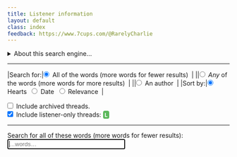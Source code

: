 ```yaml
---
title: Listener information
layout: default
class: index
feedback: https://www.7cups.com/@RarelyCharlie
---
```

<style>
body {overflow-y: scroll;}
#results p {margin: 0 0 .5ex 0; font-weight: bold; letter-spacing: .75px;}
a {text-decoration: none;}
small {margin-left: 2em; font-weight: normal; letter-spacing: 0;}
button {padding: 2px 4px; border: 1px solid #000; border-radius: 2px; margin-left: 2em;
	color: #ccc; border-color: #ccc;}
input {margin-left: 0;}
input#words {width: 20em;}
table {border-spacing: 0 4px;}
td, label {padding-right: 1ex;}
tr:last-child>td {padding-top: 1ex;}
#words {padding: 2px;}
#words.author {position: relative;left: -1em; padding-left: 16px;}
#atsign {position: relative; left: 2px; bottom: 2px; z-index: 1;}
div#loading {color: #aaa; font-size: 150%; margin: 1em 0 0 0;}
a[href*="/forum/Listener"]::after, span.listener {content: "L"; color: white; background: #5cb85c; padding: 4px 4px 2px 4px;margin-left: 1ex; border-radius: 25%; font-size: 12px; font-weight: bold; display: inline-block; line-height: 12px;}
span.listener {margin: 0;}
#build {color: gray; font-size: 80%; float: right;}
#more {margin: 1em 0 0 0; color: #fff; background: #29f; padding: 1ex 1em; border-radius: 4px;}
#content summary + p {margin-top: 1em;}
.fa-heart {color: #29f; font-size: smaller;}
</style>
<script src="https://cdnjs.cloudflare.com/ajax/libs/elasticlunr/0.9.6/elasticlunr.min.js"></script>
<script src="https://cdnjs.cloudflare.com/ajax/libs/lz-string/1.4.4/lz-string.min.js"></script>
<script src="https://cdn.jsdelivr.net/npm/idb-keyval@3/dist/idb-keyval-iife.min.js"></script>

<details onclick="UI.words.focus()">
<summary>About this search engine…</summary>

<p>This fast but unofficial search engine searches forum threads in four communities, excluding recent threads and some checkins.</p>

<p>Beware outdated information—some threads date back to 2014.</p>

<p>You can’t search for tags.</p>

<p>Results that link to listener-only threads only work if you are logged in to a listener account at 7 Cups. Otherwise 7 Cups lies to you and tells you the item was removed.</p>

</details>

---

|Search for:|<label for="forall" onclick="search()"><input type="radio" name="searchfor" id="forall" value="0" checked> All of the words (more words for fewer results)</label>|
||<label for="forany" onclick="search()"><input type="radio" name="searchfor" id="forany" value="0"> <em>Any</em> of the words (more words for more results)</label>|
||<label for="forauthor" onclick="search()"><input type="radio" name="searchfor" id="forauthor" value="0"> An author</label>|
|Sort by:|<label for="byhearts" onclick="search()"><input type="radio" name="sortby" id="byhearts" value="0" checked> Hearts</label> <label for="bydate" onclick="search()"><input type="radio" name="sortby" id="bydate" value="1"> Date</label> <label for="byrelev" onclick="search()"><input type="radio" name="sortby" id="byrelev" value="2"> Relevance</label>|
 
<p><label for="archive" onclick="search()"><input type="checkbox" id="archive" /> Include archived threads.
</label><br />
<label for="listen" onclick="search()"><input type="checkbox" id="listen" checked="" /> Include listener-only threads: <span class="listener">L</span></label><br />
<label for="restricted" onclick="search()" hidden><input type="checkbox" id="restricted" checked="" /> Include restricted threads: <span class="restricted">R</span></label></p>

---

<p><span id="logic">Search for all of these words (more words for fewer results):</span><br>
<span id="atsign" hidden>@</span><input type="text" id="words" onkeydown="searchkey(this)" placeholder="…words…" autocomplete="off" autofocus> <i class="fa fa-search"></i></p>
<p><span id="count"></span> <span id="display"></span><span id="build"></span></p>
<div id="results"></div>
<p><button hidden id="more" onclick="more()">Show More Results</button></p>

<script>
build = 11

acfi = null
idx = null

chunk = 100
limit = 100

onlyL = ['149', '167', '207'] // Learning, Interns, Quality
onlyR = [183] // Bubble

config = {
	fields: {
		head: {boost: 2},
		body: {boost: 1},
		},
	bool: 'AND'
	}
	
sorters = [
	(a, b) => b.heart - a.heart,
	(a, b) => b.at - a.at,
	(a, b) => 0
	] 

months = ['January', 'February', 'March', 'April', 'May', 'June', 'July', 'August', 'September', 'October', 'November', 'December']
urlfrag = (elem, id) => (elem? acfi[elem][id] : acfi.corpus[id].head).replace(/\W/g, '') + '_' + id

UI = {}
document.querySelectorAll('[id]').forEach(elem => UI[elem.id] = elem)

initsearch = async function () {
	UI.results.innerHTML = '<div id="loading">Initializing… <i class="fa fa-spinner fa-spin"></i></div>'
	await (new Promise(i => setTimeout(i, 0)))
		
	var k = await idbKeyval.keys(), date = ''
	if (k.includes('acfi')) {
		acfi = await idbKeyval.get('acfi')
		for (let id in acfi.cat) {
			acfi.cat[id] = acfi.cat[id]
				.replace(/ \d+$/, '')
				.replace(/\W/g, '')
			}
		}
	else {
		var r = await fetch('/assets/info/acfi.jslz?build=' + build)
		r = await r.text()
		acfi = JSON.parse(LZString.decompressFromEncodedURIComponent(r))
		acfi.cat = {
			100: 'SiteUpdates',
			149: 'ListenerLearningJourney',
			181: 'SafetyKnowledge7Cups',
			184: 'CommunityProjectsEvents',
			207: 'QualityListeningProgram'
			}
		date = (new Date(acfi.on)).toDateString()
		}

	idx = elasticlunr.Index.load(acfi.index)

	UI.results.innerHTML = ''
	UI.build.textContent = date? 'Indexed on ' + date : 'Custom index'
	UI.words.focus()
	}
addEventListener('DOMContentLoaded', initsearch)
		
wait = 0
searchkey = async () => {
	if (wait) clearTimeout(wait)
	wait = setTimeout(search, 600)
	await prepare()
	}

hit = []
search = () => {
	if (UI.forany.checked) {
		config.bool = 'OR'
		UI.logic.innerHTML = 'Search for <em>any</em> of these words (more words for more results):'
		UI.words.setAttribute('placeholder', '…words…')
		UI.words.className = ''
		UI.atsign.hidden = true
		}
	else if (UI.forall.checked) {
		config.bool = 'AND'
		UI.logic.innerHTML = 'Search for all these words (more words for fewer results):'
		UI.words.setAttribute('placeholder', '…words…')
		UI.words.className = ''
		UI.atsign.hidden = true
		}
	else {
		UI.logic.innerHTML = 'Search for an author:'
		UI.words.setAttribute('placeholder', 'authorname')
		UI.words.className = 'author'
		UI.atsign.hidden = false
		}

	var w = document.getElementById('words').value.trim()
	if (w == '') {
		UI.count.hidden = true
		UI.display.hidden = true
		UI.results.innerHTML = ''
		UI.more.hidden = true
		return
		}

	var res = UI.words.className == 'author'? authorsearch(w) : idx.search(w, config)

	hit = []
	for (let r of res) hit.push(acfi.corpus[r.ref])
	
	if (!UI.archive.checked) hit = hit.filter(t => t.forum != 1886) // exclude archive
	if (!UI.listen.checked) hit = hit.filter(t => !onlyL.includes(t.cat)) // exclude listener-only
	hit = hit.filter(t => t.forum != 1682) // always exclude checkins
	
	hit = hit.sort(sorters[document.querySelector('[name=sortby]:checked').value])

	UI.count.hidden = false
	UI.count.textContent = hit.length == 0? 'No threads found.' : (hit.length == 1? '1 thread found.' : hit.length + ' threads found.')

	UI.results.innerHTML = ''
	limit = chunk
	display()
	}

display = () => {
	var list = '', n = 0
	for (let thread of hit) {
		let url = 'https://www.7cups.com/forum/'
		  + urlfrag('cat', thread.cat) + '/'
		  + urlfrag('forum', thread.forum) + '/'
		  + urlfrag('', thread.id) + '/1/'

		let aa = acfi.author[thread.by].split(','),
			author = aa[0],
			avatar = aa[1],
			profile = author == 'null'? 'unknown' :
				'<a href="https://www.7cups.com/@' + author + '" target="_blank" '
		    		+ 'title="' + author + (author.endsWith('s')? '\'' : '\'s')
				+ ' profile">@' + author + '</a>',
			when = new Date(thread.at * 1000)

		list += '<p><a href="' + url + '" target="_blank" rel="noreferrer noopener"'
		  + (onlyL.includes(parseInt(thread.cat))? ' class="onlyL" title="Listener-only"' : '')
		  + (onlyR.includes(parseInt(thread.cat))? ' class="onlyR" title="Restricted"' : '')
		  + '>' + thread.head + '</a> '
		  + '<br><small>'
		  + ' <i class="fa fa-heart"></i> ' + parseInt(thread.heart).toLocaleString()
		  + ' by ' + profile 
		  + ' in ' + months[when.getMonth()] + ' ' + when.getFullYear()
		  + '</small></p>\n'
		if (++n == limit) break
		}

	UI.results.innerHTML += list

	UI.display.hidden = hit.length < limit
	UI.display.textContent = hit.length > limit? 'Displaying first ' + Math.min(hit.length, limit) + '.' : ''

	UI.more.hidden = hit.length <= limit
	}

more = () => {
	var y = scrollY
	limit += chunk
	UI.results.innerHTML = ''
	display()
	scrollTo(0, y)
	}
	
toggle = button => {
	var div = button.nextElementSibling
	div.className = div.className.endsWith('open')? 'panel closed' : 'panel open'
	var i = button.lastElementChild
	i.className = i.className.endsWith('down')? 'fa fa-caret-up' : 'fa fa-caret-down' 
	}
	
authorsearch = author => {
	var seek = author.split(' ')[0].replace(/[^A-Za-z0-9]/g, '').toLowerCase() + ','
	var aid = 0
	for (let a in acfi.author) {
		if (acfi.author[a].toLowerCase().startsWith(seek)) aid = a
		}

	var res = []
	for (let thread in acfi.corpus) if (acfi.corpus[thread].by == aid) res.push({ref: acfi.corpus[thread].id})
	return res
	}

prepare = async () => {
	var ww = document.getElementById('words').value.trim().split(' ')
	for (let w of ww) {
		if (w == '') continue
		let c = w.charAt(0).toLowerCase()
		if (!'0123456789abcdefghijklmnopqrstuvwxyz'.includes(c)) continue
		if (acfi.index.index.body.root[c] === null) {
			acfi.index.index.body.root[c] = {}
			let r = await fetch('/assets/info/i_' + c + '.jslz?build=' + build)
			r = await r.text()
			r = JSON.parse(LZString.decompressFromEncodedURIComponent(r))
			acfi.index.index.head.root[c] = r.head
			acfi.index.index.body.root[c] = r.body
			}
		}
	}
</script>
